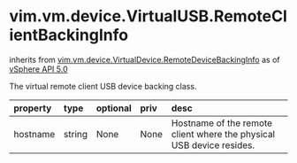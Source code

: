 vim.vm.device.VirtualUSB.RemoteClientBackingInfo
================================================
inherits from [vim.vm.device.VirtualDevice.RemoteDeviceBackingInfo](docs/vim.vm.device.VirtualDevice.RemoteDeviceBackingInfo.md)
as of [vSphere API 5.0](vim.version.md#vim.version.version7)


The virtual remote client USB device backing class.

| property | type | optional | priv | desc |
|:---------|:-----|:---------|:-----|:-----|
| hostname | string | None | None | Hostname of the remote client where the physical USB device resides. |


